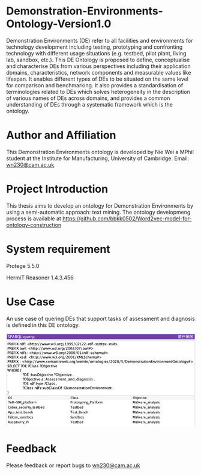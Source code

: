 # Demonstration-Environments-Ontology-Version1.0

Demonstration Environments (DE) refer to all facilities and environments for technology development including testing, prototyping and confronting technology with different usage situations (e.g. testbed, pilot plant, living lab, sandbox, etc.). This DE Ontology is proposed to define, conceptualise and characterise DEs from various perspectives including their application domains, characteristics, network components and measurable values like lifespan. It enables different types of DEs to be situated on the same level for comparison and benchmarking. It also provides a standardisation of terminologies related to DEs which solves heterogeneity in the description of various names of DEs across domains, and provides a common understanding of DEs through a systematic framework which is the ontology.

# Author and Affiliation
This Demonstration Environments ontology is developed by Nie Wei a MPhil student at the Institute for Manufacturing, University of Cambridge. Email: wn230@cam.ac.uk

# Project Introduction
This thesis aims to develop an ontology for Demonstration Environments by using a semi-automatic approach: text mining. The ontology developmeng process is available at https://github.com/bbkk0502/Word2vec-model-for-ontology-construction

# System requirement

Protege 5.5.0 

HermiT Reasoner 1.4.3.456

# Use Case
An use case of quering DEs that support tasks of assessment and diagnosis is defined in this DE ontology. 

![alt text](https://github.com/bbkk0502/Demonstration-Environments-Ontology-Version1.0/blob/master/use%20case.png)

# Feedback

Please feedback or report bugs to wn230@cam.ac.uk
